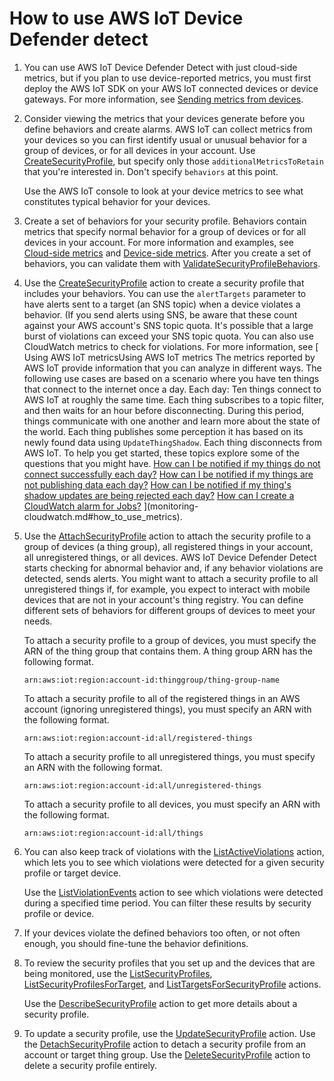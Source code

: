 # How to use AWS IoT Device Defender detect<a name="detect-HowToHowTo"></a>

1. You can use AWS IoT Device Defender Detect with just cloud\-side metrics, but if you plan to use device\-reported metrics, you must first deploy the AWS IoT SDK on your AWS IoT connected devices or device gateways\. For more information, see [Sending metrics from devices](detect-device-side-metrics.md#DetectMetricsMessages)\.

1. Consider viewing the metrics that your devices generate before you define behaviors and create alarms\. AWS IoT can collect metrics from your devices so you can first identify usual or unusual behavior for a group of devices, or for all devices in your account\. Use [CreateSecurityProfile](dd-api-iot-CreateSecurityProfile.md), but specify only those `additionalMetricsToRetain` that you're interested in\. Don't specify `behaviors` at this point\. 

   Use the AWS IoT console to look at your device metrics to see what constitutes typical behavior for your devices\.

1. Create a set of behaviors for your security profile\. Behaviors contain metrics that specify normal behavior for a group of devices or for all devices in your account\. For more information and examples, see [Cloud\-side metrics](detect-cloud-side-metrics.md) and [Device\-side metrics](detect-device-side-metrics.md)\. After you create a set of behaviors, you can validate them with [ValidateSecurityProfileBehaviors](dd-api-iot-ValidateSecurityProfileBehaviors.md)\. 

1. Use the [CreateSecurityProfile](dd-api-iot-CreateSecurityProfile.md) action to create a security profile that includes your behaviors\. You can use the `alertTargets` parameter to have alerts sent to a target \(an SNS topic\) when a device violates a behavior\. \(If you send alerts using SNS, be aware that these count against your AWS account's SNS topic quota\. It's possible that a large burst of violations can exceed your SNS topic quota\. You can also use CloudWatch metrics to check for violations\. For more information, see [ Using AWS IoT metricsUsing AWS IoT metrics  The metrics reported by AWS IoT provide information that you can analyze in different ways\. The following use cases are based on a scenario where you have ten things that connect to the internet once a day\. Each day:   Ten things connect to AWS IoT at roughly the same time\.   Each thing subscribes to a topic filter, and then waits for an hour before disconnecting\. During this period, things communicate with one another and learn more about the state of the world\.   Each thing publishes some perception it has based on its newly found data using `UpdateThingShadow`\.   Each thing disconnects from AWS IoT\.   To help you get started, these topics explore some of the questions that you might have\.   [How can I be notified if my things do not connect successfully each day?](creating_alarms.md#how_to_detect_connection_failures)   [How can I be notified if my things are not publishing data each day?](creating_alarms.md#how_to_detect_publish_failures)   [How can I be notified if my thing's shadow updates are being rejected each day?](creating_alarms.md#detect_rejected_updates)   [How can I create a CloudWatch alarm for Jobs?](creating_alarms.md#cw-jobs-alarms)   ](monitoring-cloudwatch.md#how_to_use_metrics)\. 

1. Use the [AttachSecurityProfile](dd-api-iot-AttachSecurityProfile.md) action to attach the security profile to a group of devices \(a thing group\), all registered things in your account, all unregistered things, or all devices\. AWS IoT Device Defender Detect starts checking for abnormal behavior and, if any behavior violations are detected, sends alerts\. You might want to attach a security profile to all unregistered things if, for example, you expect to interact with mobile devices that are not in your account's thing registry\. You can define different sets of behaviors for different groups of devices to meet your needs\.

   To attach a security profile to a group of devices, you must specify the ARN of the thing group that contains them\. A thing group ARN has the following format\.

   ```
   arn:aws:iot:region:account-id:thinggroup/thing-group-name
   ```

   To attach a security profile to all of the registered things in an AWS account \(ignoring unregistered things\), you must specify an ARN with the following format\.

   ```
   arn:aws:iot:region:account-id:all/registered-things
   ```

   To attach a security profile to all unregistered things, you must specify an ARN with the following format\.

   ```
   arn:aws:iot:region:account-id:all/unregistered-things
   ```

   To attach a security profile to all devices, you must specify an ARN with the following format\.

   ```
   arn:aws:iot:region:account-id:all/things
   ```

1. You can also keep track of violations with the [ListActiveViolations](dd-api-iot-ListActiveViolations.md) action, which lets you to see which violations were detected for a given security profile or target device\.

   Use the [ListViolationEvents](dd-api-iot-ListViolationEvents.md) action to see which violations were detected during a specified time period\. You can filter these results by security profile or device\.

1. If your devices violate the defined behaviors too often, or not often enough, you should fine\-tune the behavior definitions\. 

1. To review the security profiles that you set up and the devices that are being monitored, use the [ListSecurityProfiles](dd-api-iot-ListSecurityProfiles.md), [ListSecurityProfilesForTarget](dd-api-iot-ListSecurityProfilesForTarget.md), and [ListTargetsForSecurityProfile](dd-api-iot-ListTargetsForSecurityProfile.md) actions\. 

   Use the [DescribeSecurityProfile](dd-api-iot-DescribeSecurityProfile.md) action to get more details about a security profile\. 

1. To update a security profile, use the [UpdateSecurityProfile](dd-api-iot-UpdateSecurityProfile.md) action\. Use the [DetachSecurityProfile](dd-api-iot-DetachSecurityProfile.md) action to detach a security profile from an account or target thing group\. Use the [DeleteSecurityProfile](dd-api-iot-DeleteSecurityProfile.md) action to delete a security profile entirely\. 